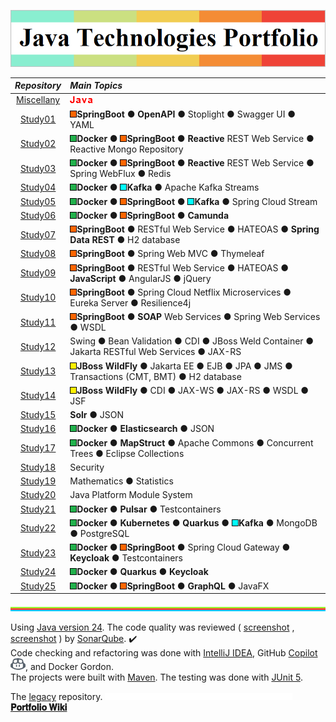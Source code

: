 [![logo](images/Title.png)](https://github.com/k1729p/Portfolio/tree/main/docs)

| _Repository_ | _Main Topics_ |
| :---: | :--- |
| <a href="https://github.com/k1729p/Miscellany">Miscellany</a> | <img src="images/Java.png"> |
| <a href="https://github.com/k1729p/Study01">Study01</a> | <img src="s/o.png"><b>SpringBoot</b> ● <b>OpenAPI</b> ● Stoplight ● Swagger UI ● YAML |
| <a href="https://github.com/k1729p/Study02">Study02</a> | <img src="s/g.png"><b>Docker</b> ● <img src="s/o.png"><b>SpringBoot</b> ● <b>Reactive</b> REST Web Service ● Reactive Mongo Repository |
| <a href="https://github.com/k1729p/Study03">Study03</a> | <img src="s/g.png"><b>Docker</b> ● <img src="s/o.png"><b>SpringBoot</b> ● <b>Reactive</b> REST Web Service ● Spring WebFlux ● Redis |
| <a href="https://github.com/k1729p/Study04">Study04</a> | <img src="s/g.png"><b>Docker</b> ● <img src="s/a.png"><b>Kafka</b> ● Apache Kafka Streams |
| <a href="https://github.com/k1729p/Study05">Study05</a> | <img src="s/g.png"><b>Docker</b> ● <img src="s/o.png"><b>SpringBoot</b> ● <img src="s/a.png"><b>Kafka</b> ● Spring Cloud Stream |
| <a href="https://github.com/k1729p/Study06">Study06</a> | <img src="s/g.png"><b>Docker</b> ● <img src="s/o.png"><b>SpringBoot</b> ● <b>Camunda</b> |
| <a href="https://github.com/k1729p/Study07">Study07</a> | <img src="s/o.png"><b>SpringBoot</b> ● RESTful Web Service ● HATEOAS ● <b>Spring Data REST</b> ● H2 database |
| <a href="https://github.com/k1729p/Study08">Study08</a> | <img src="s/o.png"><b>SpringBoot</b> ● Spring Web MVC ● Thymeleaf |
| <a href="https://github.com/k1729p/Study09">Study09</a> | <img src="s/o.png"><b>SpringBoot</b> ● RESTful Web Service ● HATEOAS ● <b>JavaScript</b> ● AngularJS ● jQuery |
| <a href="https://github.com/k1729p/Study10">Study10</a> | <img src="s/o.png"><b>SpringBoot</b> ● Spring Cloud Netflix Microservices ● Eureka Server ● Resilience4j |
| <a href="https://github.com/k1729p/Study11">Study11</a> | <img src="s/o.png"><b>SpringBoot</b> ● <b>SOAP</b> Web Services ● Spring Web Services ● WSDL |
| <a href="https://github.com/k1729p/Study12">Study12</a> | Swing ● Bean Validation ● CDI ● JBoss Weld Container ● Jakarta RESTful Web Services ● JAX-RS |
| <a href="https://github.com/k1729p/Study13">Study13</a> | <img src="s/y.png"><b>JBoss WildFly</b> ● Jakarta EE ● EJB ● JPA ● JMS ● Transactions (CMT, BMT) ● H2 database |
| <a href="https://github.com/k1729p/Study14">Study14</a> | <img src="s/y.png"><b>JBoss WildFly</b> ● CDI ● JAX-WS ● JAX-RS ● WSDL ● JSF |
| <a href="https://github.com/k1729p/Study15">Study15</a> | <b>Solr</b> ● JSON |
| <a href="https://github.com/k1729p/Study16">Study16</a> | <img src="s/g.png"><b>Docker</b> ● <b>Elasticsearch</b> ● JSON |
| <a href="https://github.com/k1729p/Study17">Study17</a> | <img src="s/g.png"><b>Docker</b> ● <b>MapStruct</b> ● Apache Commons ● Concurrent Trees ● Eclipse Collections |
| <a href="https://github.com/k1729p/Study18">Study18</a> | Security |
| <a href="https://github.com/k1729p/Study19">Study19</a> | Mathematics ● Statistics |
| <a href="https://github.com/k1729p/Study20">Study20</a> | Java Platform Module System |
| <a href="https://github.com/k1729p/Study21">Study21</a> | <img src="s/g.png"><b>Docker</b> ● <b>Pulsar</b> ● Testcontainers |
| <a href="https://github.com/k1729p/Study22">Study22</a> | <img src="s/g.png"><b>Docker</b> ● <b>Kubernetes</b> ● <b>Quarkus</b> ● <img src="s/a.png"><b>Kafka</b> ● MongoDB ● PostgreSQL |
| <a href="https://github.com/k1729p/Study23">Study23</a> | <img src="s/g.png"><b>Docker</b> ● <img src="s/o.png"><b>SpringBoot</b> ● Spring Cloud Gateway ● <b>Keycloak</b> ● Testcontainers |
| <a href="https://github.com/k1729p/Study24">Study24</a> | <img src="s/g.png"><b>Docker</b> ● <b>Quarkus</b> ● <b>Keycloak</b> |
| <a href="https://github.com/k1729p/Study25">Study25</a> | <img src="s/g.png"><b>Docker</b> ● <img src="s/o.png"><b>SpringBoot</b> ● <b>GraphQL</b> ● JavaFX |
<P><img src="images/spacer-800.png"></P>

Using [Java version 24](https://docs.oracle.com/en/java/javase/24/docs/api/index.html). 
The code quality was reviewed ( [screenshot](images/Screenshot-SonarQube1.png) , [screenshot](images/Screenshot-SonarQube2.png) ) by [SonarQube](https://www.sonarqube.org/). :heavy_check_mark:<br>
Code checking and refactoring was done with [IntelliJ IDEA](https://www.jetbrains.com/idea/), GitHub [Copilot](https://github.com/features/copilot) <img src="images/Copilot.png" alt="GitHub Copilot" width="24" height="19">, and Docker Gordon.<br>
The projects were built with [Maven](https://maven.apache.org/). The testing was done with [JUnit 5](https://junit.org/junit5/).

The [legacy](https://github.com/k1729p/legacy) repository. <img src="images/spacer-300.png"> [<b>𝐏𝐨𝐫𝐭𝐟𝐨𝐥𝐢𝐨 𝐖𝐢𝐤𝐢</b>](https://github.com/k1729p/Portfolio/wiki)